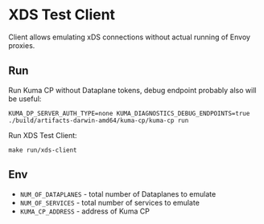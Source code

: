 # XDS Test Client

Client allows emulating xDS connections without actual running of Envoy proxies. 

## Run
Run Kuma CP without Dataplane tokens, debug endpoint probably also will be useful:

```shell script
KUMA_DP_SERVER_AUTH_TYPE=none KUMA_DIAGNOSTICS_DEBUG_ENDPOINTS=true ./build/artifacts-darwin-amd64/kuma-cp/kuma-cp run
```

Run XDS Test Client:

```shell script
make run/xds-client
```

## Env
- `NUM_OF_DATAPLANES` - total number of Dataplanes to emulate
- `NUM_OF_SERVICES` - total number of services to emulate
- `KUMA_CP_ADDRESS` - address of Kuma CP 
